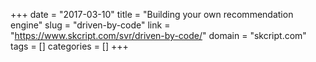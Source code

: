 +++ 
date = "2017-03-10"
title = "Building your own recommendation engine"
slug = "driven-by-code" 
link = "https://www.skcript.com/svr/driven-by-code/"
domain = "skcript.com"
tags = []
categories = []
+++
